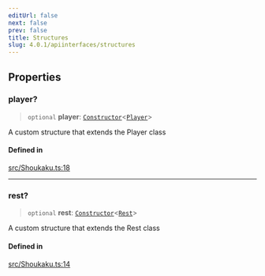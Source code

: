 ```yaml
---
editUrl: false
next: false
prev: false
title: Structures
slug: 4.0.1/apiinterfaces/structures
---
```


## Properties

### player?

> `optional` **player**: [`Constructor`](/4.0.1/api/namespaces/utils/type-aliases/constructor/)\<[`Player`](/4.0.1/api/classes/player/)>

A custom structure that extends the Player class

#### Defined in

[src/Shoukaku.ts:18](https://github.com/shipgirlproject/shoukaku/blob/396aa531096eda327ade0f473f9807576e9ae9df/src/Shoukaku.ts#L18)

***

### rest?

> `optional` **rest**: [`Constructor`](/4.0.1/api/namespaces/utils/type-aliases/constructor/)\<[`Rest`](/4.0.1/api/classes/rest/)>

A custom structure that extends the Rest class

#### Defined in

[src/Shoukaku.ts:14](https://github.com/shipgirlproject/shoukaku/blob/396aa531096eda327ade0f473f9807576e9ae9df/src/Shoukaku.ts#L14)
